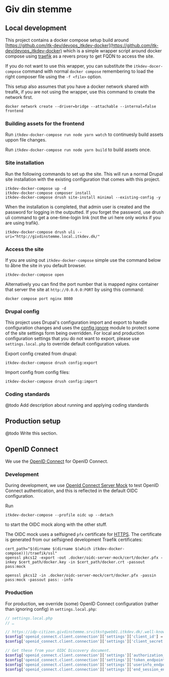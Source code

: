 # Giv din stemme

## Local development

This project contains a docker compose setup build around [https://github.com/itk-dev/devops_itkdev-docker](https://github.com/itk-dev/devops_itkdev-docker)
which is a simple wrapper script around docker compose using [traefik](https://traefik.io/traefik/) as a revers proxy
to get FQDN to access the site.

If you do not want to use this wrapper, you can substitute the `itkdev-docer-compose` command with normal
`docker compose` remembering to load the right composer file using the `-f <file>` option.

This setup also assumes that you have a docker network shared with treafik, if you are not using the wrapper, use this
command to create the network first.

```shell
docker network create --driver=bridge --attachable --internal=false frontend
```

### Building assets for the frontend

Run `itkdev-docker-compose run node yarn watch` to continuesly build assets uppon file changes.

Run `itkdev-docker-compose run node yarn build` to build assets once.

### Site installation

Run the following commands to set up the site. This will run a normal Drupal site installation with the existing
configuration that comes with this project.

```shell
itkdev-docker-compose up -d
itkdev-docker-compose composer install
itkdev-docker-compose drush site-install minimal --existing-config -y
```

When the installation is completed, that admin user is created and the password for logging in the outputted. If you
forget the password, use drush uli command to get a one-time-login link (not the uri here only works if you are using
trafik).

```shell
itkdev-docker-compose drush uli --uri="http://givdinstemme.local.itkdev.dk/"
```

### Access the site

If you are using out `itkdev-docker-compose` simple use the command below to åbne the site in you default browser.

```shell
itkdev-docker-compose open
```

Alternatively you can find the port number that is mapped nginx container that server the site at `http://0.0.0.0:PORT`
by using this command:

```shell
docker compose port nginx 8080
```

### Drupal config

This project uses Drupal's configuration import and export to handle configuration changes and uses the
[config ignore](https://www.drupal.org/project/config_ignore) module to protect some of the site settings form being
overridden. For local and production configuration settings that you do not want to export, please use
`settings.local.php` to override default configuration values.

Export config created from drupal:

```shell
itkdev-docker-compose drush config:export
```

Import config from config files:

```shell
itkdev-docker-compose drush config:import
```

### Coding standards

@todo Add description about running and applying coding standards

## Production setup

@todo Write this section.

## OpenID Connect

We use the [OpenID Connect](https://www.drupal.org/project/openid_connect) for OpenID Connect.

### Development

During development, we use [OpenId Connect Server Mock](https://github.com/Soluto/oidc-server-mock) to test OpenID
Connect authentication, and this is reflected in the default OIDC configuration.

Run

```shell
itkdev-docker-compose --profile oidc up --detach
```

to start the OIDC mock along with the other stuff.

The OIDC mock uses a selfsigned `pfx` certificate for
[HTTPS](https://github.com/Soluto/oidc-server-mock?tab=readme-ov-file#https). The certificate is generated from our
selfsigned development Traefik certificates:

```shell name=generate-mock-pfx-certificate
cert_path="$(dirname $(dirname $(which itkdev-docker-compose)))/traefik/ssl"
openssl pkcs12 -export -out .docker/oidc-server-mock/cert/docker.pfx -inkey $cert_path/docker.key -in $cert_path/docker.crt -passout pass:mock

openssl pkcs12 -in .docker/oidc-server-mock/cert/docker.pfx -passin pass:mock -passout pass: -info
```

### Production

For production, we override (some) OpenID Connect configuration (rather than ignoring config) in `settings.local.php`:

``` php
// settings.local.php
// …

// https://idp-citizen.givdinstemme.srvitkstgweb01.itkdev.dk/.well-known/openid-configuration
$config['openid_connect.client.connection']['settings']['client_id'] = '…';
$config['openid_connect.client.connection']['settings']['client_secret'] = '…';

// Get these from your OIDC Discovery document.
$config['openid_connect.client.connection']['settings']['authorization_endpoint'] = '…';
$config['openid_connect.client.connection']['settings']['token_endpoint'] = '…';
$config['openid_connect.client.connection']['settings']['userinfo_endpoint'] = '…';
$config['openid_connect.client.connection']['settings']['end_session_endpoint'] = '…';
```
